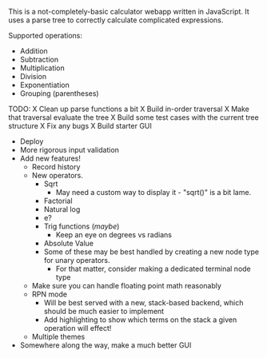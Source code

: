 This is a not-completely-basic calculator webapp written in JavaScript. It uses a parse tree to correctly calculate complicated expressions.

Supported operations:
- Addition
- Subtraction
- Multiplication
- Division
- Exponentiation
- Grouping (parentheses)


TODO:
X Clean up parse functions a bit
X Build in-order traversal
X Make that traversal evaluate the tree
X Build some test cases with the current tree structure
X Fix any bugs
X Build starter GUI
- Deploy
- More rigorous input validation
- Add new features!
    - Record history
    - New operators.
        - Sqrt
            - May need a custom way to display it - "sqrt()" is a bit lame.
        - Factorial
        - Natural log
        - e?
        - Trig functions (*maybe*)
            - Keep an eye on degrees vs radians
        - Absolute Value
        - Some of these may be best handled by creating a new node type for unary 
            operators.
            - For that matter, consider making a dedicated terminal node type
    - Make sure you can handle floating point math reasonably
    - RPN mode
        - Will be best served with a new, stack-based backend, which should be
            much easier to implement
        - Add highlighting to show which terms on the stack a given operation
            will effect!
    - Multiple themes
- Somewhere along the way, make a much better GUI
